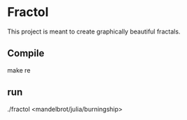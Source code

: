 # Fractol
This project is meant to create graphically beautiful fractals.

## Compile
  make re
  
## run
  ./fractol <mandelbrot/julia/burningship>
 
